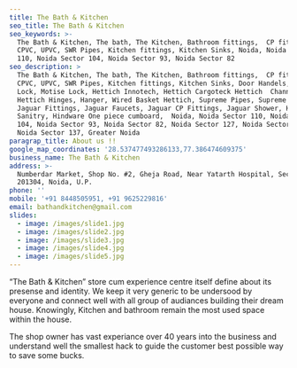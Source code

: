 ```yaml
---
title: The Bath & Kitchen
seo_title: The Bath & Kitchen
seo_keywords: >-
  The Bath & Kitchen, The bath, The Kitchen, Bathroom fittings,  CP fittings,
  CPVC, UPVC, SWR Pipes, Kitchen fittings, Kitchen Sinks, Noida, Noida Sector
  110, Noida Sector 104, Noida Sector 93, Noida Sector 82
seo_description: >
  The Bath & Kitchen, The bath, The Kitchen, Bathroom fittings,  CP fittings,
  CPVC, UPVC, SWR Pipes, Kitchen fittings, Kitchen Sinks, Door Handels, Door
  Lock, Motise Lock, Hettich Innotech, Hettich Cargoteck Hettich  Channel,
  Hettich Hinges, Hanger, Wired Basket Hettich, Supreme Pipes, Supreme Fittings,
  Jaguar Fittings, Jaguar Faucets, Jaguar CP Fittings, Jaguar Shower, Hindware
  Sanitry, Hindware One piece cumboard,  Noida, Noida Sector 110, Noida Sector
  104, Noida Sector 93, Noida Sector 82, Noida Sector 127, Noida Sector 128,
  Noida Sector 137, Greater Noida
paragrap_title: About us !!
google_map_coordinates: '28.537477493286133,77.386474609375'
business_name: The Bath & Kitchen
address: >-
  Numberdar Market, Shop No. #2, Gheja Road, Near Yatarth Hospital, Sector 110,
  201304, Noida, U.P.
phone: ''
mobile: '+91 8448505951, +91 9625229816'
email: bathandkitchen@gmail.com
slides:
  - image: /images/slide1.jpg
  - image: /images/slide2.jpg
  - image: /images/slide3.jpg
  - image: /images/slide4.jpg
  - image: /images/slide5.jpg
---
```

“The Bath & Kitchen” store cum experience centre itself define about its presense and identity. We keep it very generic to be undersood by everyone and connect well with all group of audiances building their dream house. Knowingly, Kitchen and bathroom remain the most used space within the house.

The shop owner has vast experiance over 40 years into the business and understand well the smallest hack to guide the customer best possible way to save some bucks.
